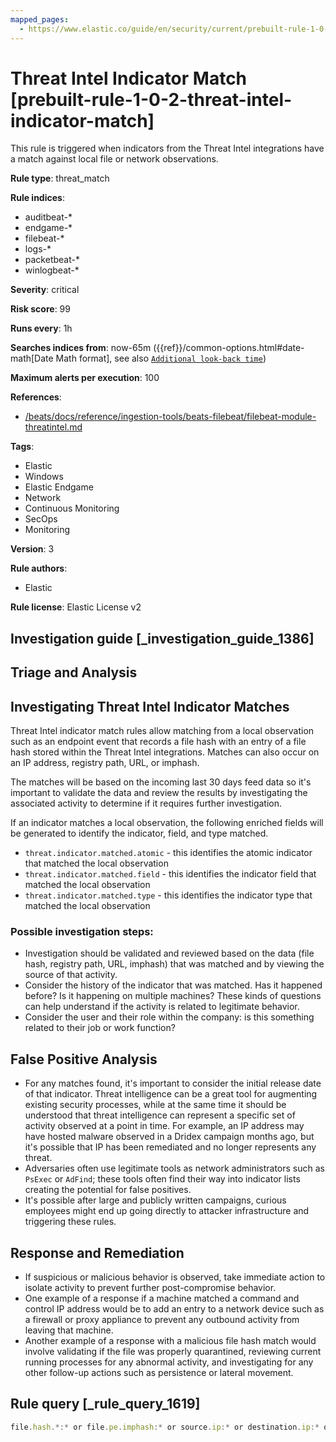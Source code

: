 ```yaml
---
mapped_pages:
  - https://www.elastic.co/guide/en/security/current/prebuilt-rule-1-0-2-threat-intel-indicator-match.html
---
```


# Threat Intel Indicator Match [prebuilt-rule-1-0-2-threat-intel-indicator-match]

This rule is triggered when indicators from the Threat Intel integrations have a match against local file or network observations.

**Rule type**: threat_match

**Rule indices**:

* auditbeat-*
* endgame-*
* filebeat-*
* logs-*
* packetbeat-*
* winlogbeat-*

**Severity**: critical

**Risk score**: 99

**Runs every**: 1h

**Searches indices from**: now-65m ({{ref}}/common-options.html#date-math[Date Math format], see also [`Additional look-back time`](docs-content://solutions/security/detect-and-alert/create-detection-rule.md#rule-schedule))

**Maximum alerts per execution**: 100

**References**:

* [/beats/docs/reference/ingestion-tools/beats-filebeat/filebeat-module-threatintel.md](beats://docs/reference/filebeat/filebeat-module-threatintel.md)

**Tags**:

* Elastic
* Windows
* Elastic Endgame
* Network
* Continuous Monitoring
* SecOps
* Monitoring

**Version**: 3

**Rule authors**:

* Elastic

**Rule license**: Elastic License v2

## Investigation guide [_investigation_guide_1386]

## Triage and Analysis

## Investigating Threat Intel Indicator Matches

Threat Intel indicator match rules allow matching from a local observation such as an endpoint event that records a file
hash with an entry of a file hash stored within the Threat Intel integrations. Matches can also occur on
an IP address, registry path, URL, or imphash.

The matches will be based on the incoming last 30 days feed data so it's important to validate the data and review the results by
investigating the associated activity to determine if it requires further investigation.

If an indicator matches a local observation, the following enriched fields will be generated to identify the indicator, field, and type matched.

- `threat.indicator.matched.atomic` - this identifies the atomic indicator that matched the local observation
- `threat.indicator.matched.field` - this identifies the indicator field that matched the local observation
- `threat.indicator.matched.type` - this identifies the indicator type that matched the local observation

### Possible investigation steps:
- Investigation should be validated and reviewed based on the data (file hash, registry path, URL, imphash) that was matched
and by viewing the source of that activity.
- Consider the history of the indicator that was matched. Has it happened before? Is it happening on multiple machines?
These kinds of questions can help understand if the activity is related to legitimate behavior.
- Consider the user and their role within the company: is this something related to their job or work function?

## False Positive Analysis
- For any matches found, it's important to consider the initial release date of that indicator. Threat intelligence can
be a great tool for augmenting existing security processes, while at the same time it should be understood that threat
intelligence can represent a specific set of activity observed at a point in time. For example, an IP address
may have hosted malware observed in a Dridex campaign months ago, but it's possible that IP has been remediated and
no longer represents any threat.
- Adversaries often use legitimate tools as network administrators such as `PsExec` or `AdFind`; these tools often find their
way into indicator lists creating the potential for false positives.
- It's possible after large and publicly written campaigns, curious employees might end up going directly to attacker infrastructure and triggering these rules.

## Response and Remediation
- If suspicious or malicious behavior is observed, take immediate action to isolate activity to prevent further
post-compromise behavior.
- One example of a response if a machine matched a command and control IP address would be to add an entry to a network
device such as a firewall or proxy appliance to prevent any outbound activity from leaving that machine.
- Another example of a response with a malicious file hash match would involve validating if the file was properly quarantined,
reviewing current running processes for any abnormal activity, and investigating for any other follow-up actions such as persistence or lateral movement.

## Rule query [_rule_query_1619]

```js
file.hash.*:* or file.pe.imphash:* or source.ip:* or destination.ip:* or url.full:* or registry.path:*
```


